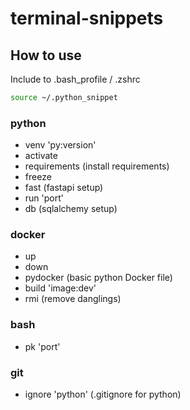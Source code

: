 # terminal-snippets

## How to use
Include to .bash_profile / .zshrc

```bash
source ~/.python_snippet
```

### python
- venv 'py:version'
- activate
- requirements (install requirements)
- freeze
- fast (fastapi setup)
- run 'port'
- db (sqlalchemy setup)

### docker
- up 
- down
- pydocker (basic python Docker file)
- build 'image:dev'
- rmi (remove danglings)

### bash
- pk 'port'

### git
- ignore 'python' (.gitignore for python)
